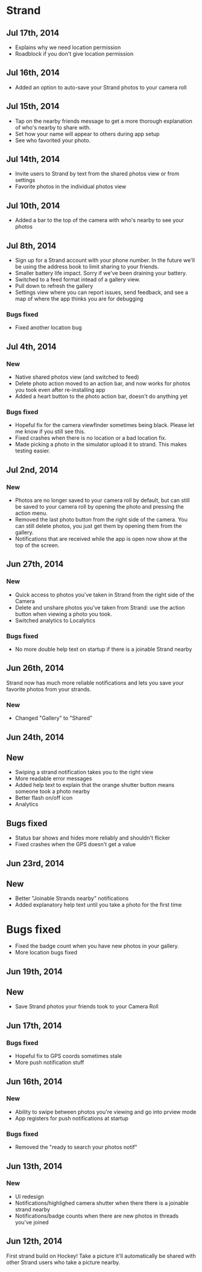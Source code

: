 # Strand

## Jul 17th, 2014

- Explains why we need location permission
- Roadblock if you don't give location permission

## Jul 16th, 2014

- Added an option to auto-save your Strand photos to your camera roll

## Jul 15th, 2014

- Tap on the nearby friends message to get a more thorough explanation of who's nearby to share with.
- Set how your name will appear to others during app setup
- See who favorited your photo.

## Jul 14th, 2014

- Invite users to Strand by text from the shared photos view or from settings
- Favorite photos in the individual photos view

## Jul 10th, 2014

- Added a bar to the top of the camera with who's nearby to see your photos

## Jul 8th, 2014

- Sign up for a Strand account with your phone number.  In the future we'll be using the address book to limit sharing to your friends.
- Smaller battery life impact.  Sorry if we've been draining your battery.
- Switched to a feed format intead of a gallery view.
- Pull down to refresh the gallery
- Settings view where you can report issues, send feedback, and see a map of where the app thinks you are for debugging

### Bugs fixed

- Fixed another location bug

## Jul 4th, 2014

### New

- Native shared photos view (and switched to feed)
- Delete photo action moved to an action bar, and now works for photos you took even after re-installing app
- Added a heart button to the photo action bar, doesn't do anything yet

### Bugs fixed

- Hopeful fix for the camera viewfinder sometimes being black.  Please let me know if you still see this.
- Fixed crashes when there is no location or a bad location fix.
- Made picking a photo in the simulator upload it to strand.  This makes testing easier.

## Jul 2nd, 2014

### New

- Photos are no longer saved to your camera roll by default, but can still be saved to your camera roll by opening the photo and pressing the action menu.
- Removed the last photo button from the right side of the camera.  You can still delete photos, you just get them by opening them from the gallery.
- Notifications that are received while the app is open now show at the top of the screen.

## Jun 27th, 2014

### New

- Quick access to photos you've taken in Strand from the right side of the Camera
- Delete and unshare photos you've taken from Strand: use the action button when viewing a photo you took.
- Switched analytics to Localytics

### Bugs fixed

- No more double help text on startup if there is a joinable Strand nearby

## Jun 26th, 2014

Strand now has much more reliable notifications and lets you save your favorite photos from your strands.

### New

- Changed "Gallery" to "Shared"

## Jun 24th, 2014

## New

- Swiping a strand notification takes you to the right view
- More readable error messages
- Added help text to explain that the orange shutter button means someone took a photo nearby
- Better flash on/off icon
- Analytics

## Bugs fixed

- Status bar shows and hides more reliably and shouldn't flicker
- Fixed crashes when the GPS doesn't get a value

## Jun 23rd, 2014

## New

- Better "Joinable Strands nearby" notifications
- Added explanatory help text until you take a photo for the first time

# Bugs fixed

- Fixed the badge count when you have new photos in your gallery.
- More location bugs fixed

## Jun 19th, 2014

## New

- Save Strand photos your friends took to your Camera Roll

## Jun 17th, 2014

### Bugs fixed

- Hopeful fix to GPS coords sometimes stale
- More push notification stuff

## Jun 16th, 2014

### New

- Ability to swipe between photos you're viewing and go into prview mode
- App registers for push notifications at startup

### Bugs fixed

- Removed the "ready to search your photos notif"

## Jun 13th, 2014

### New

- UI redesign
- Notifications/highlighed camera shutter when there there is a joinable strand nearby
- Notifications/badge counts when there are new photos in threads you've joined

## Jun 12th, 2014

First strand build on Hockey!  Take a picture it'll automatically be shared with other Strand users who take a picture nearby.



